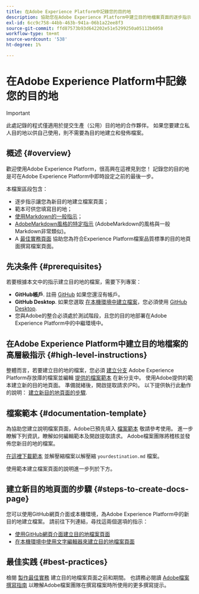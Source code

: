 ```yaml
---
title: 在Adobe Experience Platform中記錄您的目的地
description: 協助您在Adobe Experience Platform中建立目的地檔案頁面的逐步指示
exl-id: 6cc9c758-44bb-463b-941a-06b1a22ee8f3
source-git-commit: ffd87573b93d642202e51e5299250a05112b6058
workflow-type: tm+mt
source-wordcount: '538'
ht-degree: 1%

---
```


# 在Adobe Experience Platform中記錄您的目的地

>[!IMPORTANT]
>
>此處記錄的程式僅適用於提交生產（公用）目的地的合作夥伴。 如果您要建立私人目的地以供自己使用，則不需要為目的地建立和發佈檔案。

## 概述 {#overview}

歡迎使用Adobe Experience Platform，很高興在這裡見到您！
記錄您的目的地是可在Adobe Experience Platform中即時設定之前的最後一步。

本檔案區段包含：

* 逐步指示讓您為新目的地建立檔案頁面；
* 範本可供您填寫目的地；
* [使用Markdown的一般指示](https://experienceleague.adobe.com/docs/contributor/contributor-guide/writing-essentials/markdown.html?lang=en)；
* [AdobeMarkdown風格的特定指示](https://experienceleague.adobe.com/docs/contributor/contributor-guide/writing-essentials/markdown.html?lang=en#custom-markdown-extensions) (AdobeMarkdown的風格與一般Markdown非常類似)。
* A [最佳實務頁面](./authoring-best-practices.md) 協助您為符合Experience Platform檔案品質標準的目的地頁面撰寫檔案頁面。

## 先决条件 {#prerequisites}

若要根據本文中的指示建立目的地的檔案，需要下列專案：

* **GitHub帳戶**. 註冊 [GitHub](https://github.com/) 如果您還沒有帳戶。
* **GitHub Desktop**. 如果您選取 [在本機環境中建立檔案](./work-in-local-environment.md)，您必須使用 [GitHub Desktop](https://desktop.github.com/).
* 您與Adobe的整合必須處於測試階段，且您的目的地部署在Adobe Experience Platform中的中繼環境中。

## 在Adobe Experience Platform中建立目的地檔案的高層級指示 {#high-level-instructions}

整體而言，若要建立目的地的檔案，您必須 [建立分支](https://experienceleague.adobe.com/docs/contributor/contributor-guide/setup/local-repo.html?lang=en#fork-the-repository) Adobe Experience Platform存放庫的檔案並編輯 [提供的檔案範本](./self-service-template.md) 在新分支中。 使用Adobe提供的範本建立新的目的地頁面。 準備就緒後，開啟提取請求(PR)。 以下提供執行此動作的說明： [建立新目的地頁面的步驟](./documentation-instructions.md#steps-to-create-docs-page).

<!--

* In the table of contents (TOC.md) `/help/rtcdp/TOC.md`, add a link to your new destination page. Place it within the category where your destination resides in the Adobe Experience Platform user interface (for example: mobile, social, advertising). 
* In the overview page for the respective category, add a link to your new destination page. For example, for cloud storage destinations, you would add a link to [this page](https://docs.adobe.com/content/help/en/experience-platform/rtcdp/destinations/destinations-cat/cloud-storage/cloud-storage-destinations.html). 

-->

## 檔案範本 {#documentation-template}

為協助您建立說明檔案頁面，Adobe已預先填入 [檔案範本](./self-service-template.md) 敬請參考使用。 進一步瞭解下列資訊，瞭解如何編輯範本及開啟提取請求。 Adobe檔案團隊將稽核並發佈您新目的地的檔案。

[在這裡下載範本](../assets/docs-framework/yourdestination-template.zip) 並解壓縮檔案以解壓縮 `yourdestination.md` 檔案。

使用範本建立檔案頁面的說明進一步列於下方。

## 建立新目的地頁面的步驟 {#steps-to-create-docs-page}

您可以使用GitHub網頁介面或本機環境，為Adobe Experience Platform中的新目的地建立檔案。 請前往下列連結，尋找這兩個選項的指示：

* [使用GitHub網頁介面建立目的地檔案頁面](./use-github-interface-to-create-documentation.md)
* [在本機環境中使用文字編輯器來建立目的地檔案頁面](./work-in-local-environment.md)

## 最佳实践 {#best-practices}

檢閱 [製作最佳實務](/help/destinations/destination-sdk/docs-framework/authoring-best-practices.md) 建立目的地檔案頁面之前和期間。 也請務必閱讀 [Adobe檔案撰寫指南](https://experienceleague.adobe.com/docs/contributor/contributor-guide/writing-essentials/general-writing-guidance.html?lang=en) 以瞭解Adobe檔案團隊在撰寫檔案時所使用的更多撰寫提示。